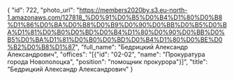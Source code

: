 {
    "id": 722,
    "photo_url": "https://members2020by.s3.eu-north-1.amazonaws.com/127818_%D0%91%D0%B5%D0%B4%D1%80%D0%B8%D1%86%D0%BA%D0%B8%D0%B9%D0%90%D0%BB%D0%B5%D0%BA%D1%81%D0%B0%D0%BD%D0%B4%D1%80%D0%90%D0%BB%D0%B5%D0%BA%D1%81%D0%B0%D0%BD%D0%B4%D1%80%D0%BE%D0%B2%D0%B8%D1%87",
    "full_name": "Бедрицкий Александр Александрович",
    "offices": "[{\"id\": \"02-02\", \"name\": \"Прокуратура города Новополоцка\", \"position\": \"помощник прокурора\"}]",
    "title": "Бедрицкий Александр Александрович"
}